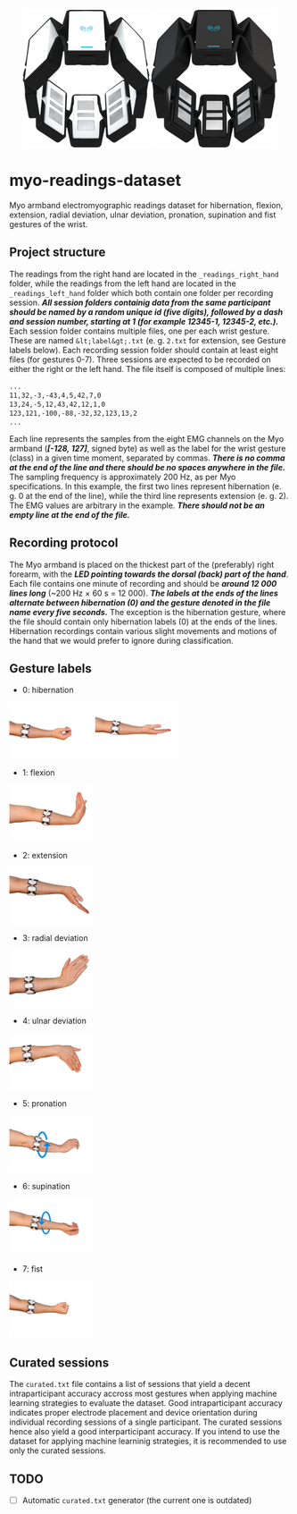 <p align="center">
<img src="pics/myo_white.png">
<img src="pics/myo_black.png">
</p>

# myo-readings-dataset #
Myo armband electromyographic readings dataset for hibernation, flexion, extension, radial deviation, ulnar deviation, pronation, supination and fist gestures of the wrist.

## Project structure ##
The readings from the right hand are located in the `_readings_right_hand` folder, while the readings from the left hand are located in the `_readings_left_hand` folder which both contain one folder per recording session. ***All session folders containig data from the same participant should be named by a random unique id (five digits), followed by a dash and session number, starting at 1 (for example 12345-1, 12345-2, etc.).*** Each session folder contains multiple files, one per each wrist gesture. These are named `&lt;label&gt;.txt` (e. g. `2.txt` for extension, see Gesture labels below). Each recording session folder should contain at least eight files (for gestures 0-7). Three sessions are expected to be recorded on either the right or the left hand.
The file itself is composed of multiple lines:

    ...
    11,32,-3,-43,4,5,42,7,0
    13,24,-5,12,43,42,12,1,0
    123,121,-100,-88,-32,32,123,13,2
    ...

Each line represents the samples from the eight EMG channels on the Myo armband (***[-128, 127]***, signed byte) as well as the label for the wrist gesture (class) in a given time moment, separated by commas. ***There is no comma at the end of the line and there should be no spaces anywhere in the file.*** The sampling frequency is approximately 200 Hz, as per Myo specifications. In this example, the first two lines represent hibernation (e. g. 0 at the end of the line), while the third line represents extension (e. g. 2). The EMG values are arbitrary in the example. ***There should not be an empty line at the end of the file.***

## Recording protocol ##
The Myo armband is placed on the thickest part of the (preferably) right forearm, with the ***LED pointing towards the dorsal (back) part of the hand***.
Each file contains one minute of recording and should be ***around 12 000 lines long*** (~200 Hz &times; 60 s = 12 000). ***The labels at the ends of the lines alternate between hibernation (0) and the gesture denoted in the file name every five seconds.*** The exception is the hibernation gesture, where the file should contain only hibernation labels (0) at the ends of the lines. Hibernation recordings contain various slight movements and motions of the hand that we would prefer to ignore during classification.

## Gesture labels ##
* 0: hibernation
<img height="100" src="pics/hibernation_0.png">
<img height="100" src="pics/hibernation_1.png">

* 1: flexion
<img height="100" src="pics/flexion.png">

* 2: extension
<img height="100" src="pics/extension.png">

* 3: radial deviation
<img height="100" src="pics/radial_deviation.png">

* 4: ulnar deviation
<img height="100" src="pics/ulnar_deviation.png">

* 5: pronation
<img height="100" src="pics/pronation.png">

* 6: supination
<img height="100" src="pics/supination.png">

* 7: fist
<img height="100" src="pics/fist.png">

## Curated sessions ##
The `curated.txt` file contains a list of sessions that yield a decent intraparticipant accuracy accross most gestures when applying machine learning strategies to evaluate the dataset.
Good intraparticipant accuracy indicates proper electrode placement and device orientation during individual recording sessions of a single participant.
The curated sessions hence also yield a good interparticipant accuracy.
If you intend to use the dataset for applying machine learninig strategies, it is recommended to use only the curated sessions.

## TODO ##
* [ ] Automatic `curated.txt` generator (the current one is outdated)
